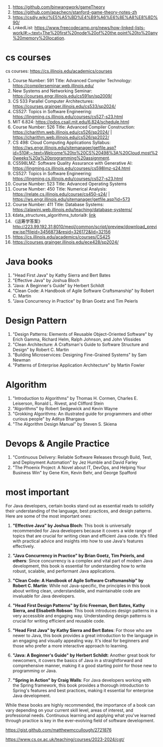 
1. https://github.com/binwangwork/gameTheory
2. https://github.com/apachecn/stanford-game-theory-notes-zh
3. https://csdiy.wiki/%E5%A5%BD%E4%B9%A6%E6%8E%A8%E8%8D%90/
4. LnkedList: https://www.freecodecamp.org/news/how-linked-lists-work/#:~:text=The%20first%20node%20of%20the,point%20to%20any%20memory%20location.

# cs courses
cs courses: https://cs.illinois.edu/academics/courses
1. Course Number: 591 Title: Advanced Compiler Technology: https://compilerseminar.web.illinois.edu/
2. New Systems and Networking Seminar: https://courses.engr.illinois.edu/cs591sn/sp2009/
3. CS 533 Parallel Computer Architectures: https://courses.grainger.illinois.edu/cs533/sp2024/ 
4. CS527: Topics in Software Engineering: https://lingming.cs.illinois.edu/courses/cs527-s23.html
5. MIT 6.824: https://pdos.csail.mit.edu/6.824/schedule.html
6. Course Number: 526 Title: Advanced Compiler Construction: https://charithm.web.illinois.edu/cs526/sp2024/ | https://charithm.web.illinois.edu/cs526/sp2022/
7. CS 498: Cloud Computing Applications Syllabus: https://ws.engr.illinois.edu/sitemanager/getfile.asp?id=510#:~:text=Welcome%20to%20CS%20498%3A%20Cloud,most%20weeks%20a%20programming%20assignment. 
8. CS598LMZ: Software Quality Assurance with Generative AI: https://lingming.cs.illinois.edu/courses/cs598lmz-s24.html
9. CS527: Topics in Software Engineering: https://lingming.cs.illinois.edu/courses/cs527-s23.html
10. Course Number: 523 Title: Advanced Operating Systems
11. Course Number: 450  Title: Numerical Analysis: https://relate.cs.illinois.edu/course/cs450-s24/ | https://ws.engr.illinois.edu/sitemanager/getfile.asp?id=573
12. Course Number: 411 Title: Database Systems: https://alawini.web.illinois.edu/teaching/database-systems/
13. 《data_structures_algorithms_tutorial》: [link](/000-Books/coding_Books/data_structures_algorithms_tutorial.pdf)
14. 《运筹学答案》http://223.99.192.31:8010/meol/common/script/preview/download_preview.jsp?fileid=3456873&resid=326172&lid=32156
15. https://cs.illinois.edu/academics/courses/CS425
16. https://courses.grainger.illinois.edu/ece428/sp2024/


# Java books
1. "Head First Java" by Kathy Sierra and Bert Bates
2. "Effective Java" by Joshua Bloch
3. "Java: A Beginner's Guide" by Herbert Schildt
4. "Clean Code: A Handbook of Agile Software Craftsmanship" by Robert C. Martin
5. "Java Concurrency in Practice" by Brian Goetz and Tim Peierls

# Design Pattern
1. "Design Patterns: Elements of Reusable Object-Oriented Software" by Erich Gamma, Richard Helm, Ralph Johnson, and John Vlissides
2. "Clean Architecture: A Craftsman's Guide to Software Structure and Design" by Robert C. Martin
3. "Building Microservices: Designing Fine-Grained Systems" by Sam Newman
4. "Patterns of Enterprise Application Architecture" by Martin Fowler


# Algorithm
1. "Introduction to Algorithms" by Thomas H. Cormen, Charles E. Leiserson, Ronald L. Rivest, and Clifford Stein
2. "Algorithms" by Robert Sedgewick and Kevin Wayne
3. "Grokking Algorithms: An illustrated guide for programmers and other curious people" by Aditya Bhargava
4. "The Algorithm Design Manual" by Steven S. Skiena

# Devops & Angile Practice
1. "Continuous Delivery: Reliable Software Releases through Build, Test, and Deployment Automation" by Jez Humble and David Farley
2. "The Phoenix Project: A Novel about IT, DevOps, and Helping Your Business Win" by Gene Kim, Kevin Behr, and George Spafford


# most important
For Java developers, certain books stand out as essential reads to solidify their understanding of the language, best practices, and design patterns. Here are some of the most important ones:

1. **"Effective Java" by Joshua Bloch**: This book is universally recommended for Java developers because it covers a wide range of topics that are crucial for writing clean and efficient Java code. It's filled with practical advice and insights into how to use Java's features effectively.

2. **"Java Concurrency in Practice" by Brian Goetz, Tim Peierls, and others**: Since concurrency is a complex and vital part of modern Java development, this book is essential for understanding how to write robust, scalable, and performant Java applications.

3. **"Clean Code: A Handbook of Agile Software Craftsmanship" by Robert C. Martin**: While not Java-specific, the principles in this book about writing clean, understandable, and maintainable code are invaluable for Java developers.

4. **"Head First Design Patterns" by Eric Freeman, Bert Bates, Kathy Sierra, and Elisabeth Robson**: This book introduces design patterns in a very accessible and engaging way. Understanding design patterns is crucial for writing efficient and reusable code.

5. **"Head First Java" by Kathy Sierra and Bert Bates**: For those who are newer to Java, this book provides a great introduction to the language in an engaging and visually appealing way. It's ideal for beginners and those who prefer a more interactive approach to learning.

6. **"Java: A Beginner's Guide" by Herbert Schildt**: Another great book for newcomers, it covers the basics of Java in a straightforward and comprehensive manner, making it a good starting point for those new to programming or Java.

7. **"Spring in Action" by Craig Walls**: For Java developers working with the Spring framework, this book provides a thorough introduction to Spring's features and best practices, making it essential for enterprise Java development.

While these books are highly recommended, the importance of a book can vary depending on your current skill level, areas of interest, and professional needs. Continuous learning and applying what you've learned through practice is key in the ever-evolving field of software development.

https://gist.github.com/matthewmccullough/2721876

https://www.cs.ox.ac.uk/teaching/courses/2023-2024/cgt/

